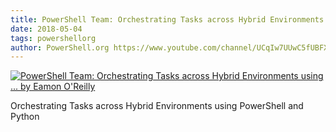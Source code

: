 ```yaml
---
title: PowerShell Team: Orchestrating Tasks across Hybrid Environments using ... by Eamon O'Reilly
date: 2018-05-04
tags: powershellorg
author: PowerShell.org https://www.youtube.com/channel/UCqIw7UUwC5fUBFXYX68aMrQ
---
```


[![PowerShell Team: Orchestrating Tasks across Hybrid Environments using ... by Eamon O'Reilly](https://i3.ytimg.com/vi/BJXMgH7gfcc/hqdefault.jpg "PowerShell Team: Orchestrating Tasks across Hybrid Environments using ... by Eamon O'Reilly")](https://www.youtube.com/watch?v=BJXMgH7gfcc)

Orchestrating Tasks across Hybrid Environments using PowerShell and Python
